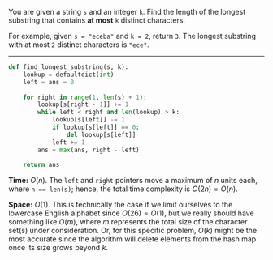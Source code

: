 You are given a string `s` and an integer `k`. Find the length of the longest substring that contains **at most** `k` distinct characters.

For example, given `s = "eceba"` and `k = 2`, return `3`. The longest substring with at most `2` distinct characters is `"ece"`.

---

```python
def find_longest_substring(s, k):
    lookup = defaultdict(int)
    left = ans = 0
    
    for right in range(1, len(s) + 1):
        lookup[s[right - 1]] += 1
        while left < right and len(lookup) > k:
            lookup[s[left]] -= 1
            if lookup[s[left]] == 0:
                del lookup[s[left]]
            left += 1
        ans = max(ans, right - left)
    
    return ans
```

**Time:** $O(n)$. The `left` and `right` pointers move a maximum of $n$ units each, where `n == len(s)`; hence, the total time complexity is $O(2n) = O(n)$.

**Space:** $O(1)$. This is technically the case if we limit ourselves to the lowercase English alphabet since $O(26) = O(1)$, but we really should have something like $O(m)$, where $m$ represents the total size of the character set(s) under consideration. Or, for this specific problem, $O(k)$ might be the most accurate since the algorithm will delete elements from the hash map once its size grows beyond $k$.